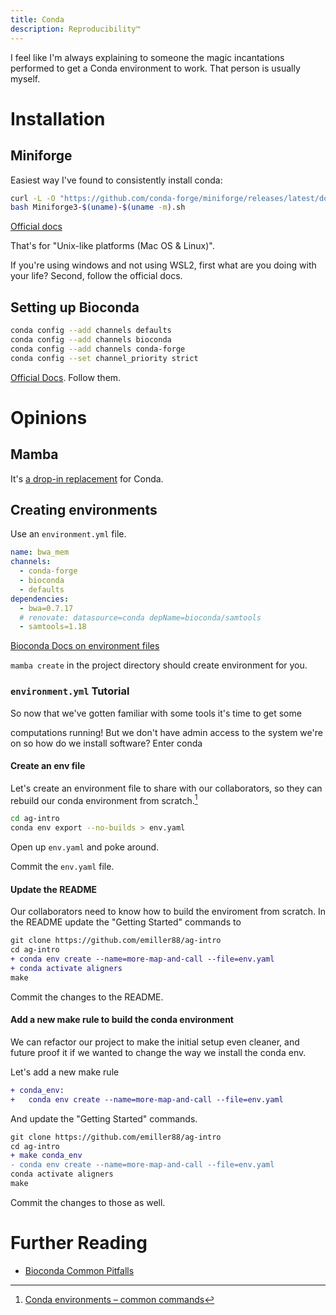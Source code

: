 ```yaml
---
title: Conda
description: Reproducibility™️
---
```


I feel like I'm always explaining to someone the magic incantations performed to get a Conda environment to work. That person is usually myself.

# Installation

## Miniforge

Easiest way I've found to consistently install conda:

```bash
curl -L -O "https://github.com/conda-forge/miniforge/releases/latest/download/Miniforge3-$(uname)-$(uname -m).sh"
bash Miniforge3-$(uname)-$(uname -m).sh
```

[Official docs](https://github.com/conda-forge/miniforge#install)

That's for "Unix-like platforms (Mac OS & Linux)".

If you're using windows and not using WSL2, first what are you doing with your life? Second, follow the official docs.

## Setting up Bioconda

```bash
conda config --add channels defaults
conda config --add channels bioconda
conda config --add channels conda-forge
conda config --set channel_priority strict
```

[Official Docs](https://github.com/conda-forge/miniforge#install). Follow them.

# Opinions

## Mamba

It's [a drop-in replacement](https://mamba.readthedocs.io/en/latest/user_guide/mamba.html#mamba-vs-conda-clis) for Conda.

## Creating environments

Use an `environment.yml` file.

```yaml
name: bwa_mem
channels:
  - conda-forge
  - bioconda
  - defaults
dependencies:
  - bwa=0.7.17
  # renovate: datasource=conda depName=bioconda/samtools
  - samtools=1.18
```

[Bioconda Docs on environment files](https://bioconda.github.io/tutorials/gcb2020.html#id2)

`mamba create` in the project directory should create environment for you.


### `environment.yml` Tutorial

So now that we've gotten familiar with some tools it's time to get some

computations running! But we don't have admin access to the system we're on so
how do we install software? Enter conda

#### Create an env file

Let's create an environment file to share with our collaborators, so they can
rebuild our conda environment from scratch.[^1]

```bash
cd ag-intro
conda env export --no-builds > env.yaml
```

Open up `env.yaml` and poke around.

Commit the `env.yaml` file.

#### Update the README

Our collaborators need to know how to build the enviroment from scratch. In the
README update the "Getting Started" commands to

```diff title="README.md"
git clone https://github.com/emiller88/ag-intro
cd ag-intro
+ conda env create --name=more-map-and-call --file=env.yaml
+ conda activate aligners
make
```

Commit the changes to the README.

#### Add a new make rule to build the conda environment

We can refactor our project to make the initial setup even cleaner, and future proof it if we wanted to change the way we install the conda env.

Let's add a new make rule

```diff title="Makefile"
+ conda_env:
+   conda env create --name=more-map-and-call --file=env.yaml
```

And update the "Getting Started" commands.

```diff title="README.md"
git clone https://github.com/emiller88/ag-intro
cd ag-intro
+ make conda_env
- conda env create --name=more-map-and-call --file=env.yaml
conda activate aligners
make
```

Commit the changes to those as well.

# Further Reading

- [Bioconda Common Pitfalls](https://bioconda.github.io/tutorials/gcb2020.html#common-pitfalls)

[^1]: [Conda environments – common commands](https://bioconda.github.io/tutorials/gcb2020.html#id1)
